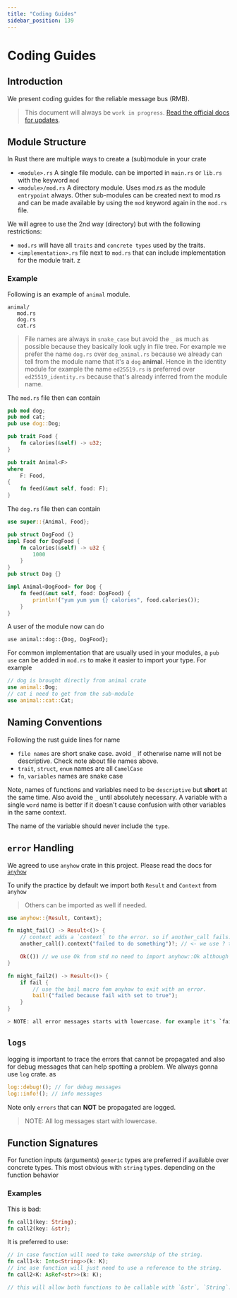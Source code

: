```yaml
---
title: "Coding Guides"
sidebar_position: 139
---
```


<h1> Coding Guides </h1>

## Introduction

We present coding guides for the reliable message bus (RMB).

> This document will always be `work in progress`. [Read the official docs for updates](https://github.com/threefoldtech/rmb-rs/blob/main/docs/code-guide.md).

## Module Structure

In Rust there are multiple ways to create a (sub)module in your crate

- `<module>.rs`  A single file module. can be imported in `main.rs` or `lib.rs` with the keyword `mod`
- `<module>/mod.rs` A directory module. Uses mod.rs as the module `entrypoint` always. Other sub-modules can be created next to mod.rs and can be made available by using the `mod` keyword again in the `mod.rs` file.

We will agree to use the 2nd way (directory) but with the following restrictions:

- `mod.rs` will have all `traits` and `concrete types` used by the traits.
- `<implementation>.rs` file next to `mod.rs` that can include implementation for the module trait.
z

### Example

Following is an example of `animal` module.

```
animal/
   mod.rs
   dog.rs
   cat.rs
```

> File names are always in `snake_case` but avoid the `_` as much as possible because they basically look ugly in file tree. For example we prefer the name `dog.rs` over `dog_animal.rs` because we already can tell from the module name that it's a `dog` __animal__. Hence in the identity module for example the name `ed25519.rs` is preferred over `ed25519_identity.rs` because that's already inferred from the module name.

The `mod.rs` file then can contain

```rust
pub mod dog;
pub mod cat;
pub use dog::Dog;

pub trait Food {
    fn calories(&self) -> u32;
}

pub trait Animal<F>
where
    F: Food,
{
    fn feed(&mut self, food: F);
}

```

The `dog.rs` file then can contain

```rust
use super::{Animal, Food};

pub struct DogFood {}
impl Food for DogFood {
    fn calories(&self) -> u32 {
        1000
    }
}
pub struct Dog {}

impl Animal<DogFood> for Dog {
    fn feed(&mut self, food: DogFood) {
        println!("yum yum yum {} calories", food.calories());
    }
}

```

A user of the module now can do

```
use animal::dog::{Dog, DogFood};
```

For common implementation that are usually used in your modules, a `pub use` can be added in `mod.rs` to make it easier to import your type. For example

```rust
// dog is brought directly from animal crate
use animal::Dog;
// cat i need to get from the sub-module
use animal::cat::Cat;
```

## Naming Conventions

Following the rust guide lines for name

- `file names` are short snake case. avoid `_` if otherwise name will not be descriptive. Check note about file names above.
- `trait`, `struct`, `enum` names are all `CamelCase`
- `fn`, `variables` names are snake case

Note, names of functions and variables need to be `descriptive` but __short__ at the same time. Also avoid the `_` until absolutely necessary. A variable with a single `word` name is better if it doesn't cause confusion with other variables in the same context.

The name of the variable should never include the `type`.

## `error` Handling

We agreed to use `anyhow` crate in this project. Please read the docs for [`anyhow`](https://docs.rs/anyhow/1.0.57/anyhow/)

To unify the practice by default we import both `Result` and `Context` from `anyhow`
> Others can be imported as well if needed.

```rust
use anyhow::{Result, Context};

fn might_fail() -> Result<()> {
    // context adds a `context` to the error. so if another_call fails. I can tell exactly failed when i was doing what
    another_call().context("failed to do something")?; // <- we use ? to propagate the error unless you need to handle the error differently

    Ok(()) // we use Ok from std no need to import anyhow::Ok although it's probably the same.
}

fn might_fail2() -> Result<()> {
    if fail {
        // use the bail macro fom anyhow to exit with an error.
        bail!("failed because fail with set to true");
    }
}

> NOTE: all error messages starts with lowercase. for example it's `failed to ...` not `Failed to ...`
```

## `logs`

logging is important to trace the errors that cannot be propagated and also for debug messages that can help spotting a problem. We always gonna use `log` crate. as

```rust
log::debug!(); // for debug messages
log::info!(); // info messages
```

Note only `errors` that can __NOT__ be propagated are logged.

> NOTE: All log messages start with lowercase.

## Function Signatures

For function inputs (arguments) `generic` types are preferred if available over concrete types. This most obvious with `string` types. depending on the function behavior

### Examples

This is bad:

```rust
fn call1(key: String);
fn call2(key: &str);
```

It is preferred to use:

```rust
// in case function will need to take ownership of the string.
fn call1<k: Into<String>>(k: K);
// inc ase function will just need to use a reference to the string.
fn call2<K: AsRef<str>>(k: K);

// this will allow both functions to be callable with `&str`, `String`.
```